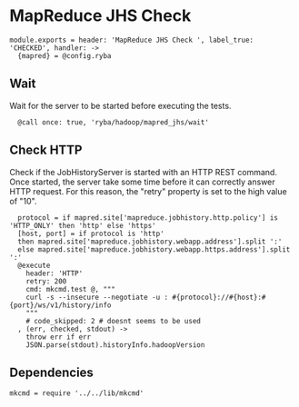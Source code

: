 

# MapReduce JHS Check

    module.exports = header: 'MapReduce JHS Check ', label_true: 'CHECKED', handler: ->
      {mapred} = @config.ryba

## Wait

Wait for the server to be started before executing the tests.

      @call once: true, 'ryba/hadoop/mapred_jhs/wait'

## Check HTTP

Check if the JobHistoryServer is started with an HTTP REST command. Once
started, the server take some time before it can correctly answer HTTP request.
For this reason, the "retry" property is set to the high value of "10".

      protocol = if mapred.site['mapreduce.jobhistory.http.policy'] is 'HTTP_ONLY' then 'http' else 'https'
      [host, port] = if protocol is 'http'
      then mapred.site['mapreduce.jobhistory.webapp.address'].split ':'
      else mapred.site['mapreduce.jobhistory.webapp.https.address'].split ':'
      @execute
        header: 'HTTP'
        retry: 200
        cmd: mkcmd.test @, """
        curl -s --insecure --negotiate -u : #{protocol}://#{host}:#{port}/ws/v1/history/info
        """
        # code_skipped: 2 # doesnt seems to be used
      , (err, checked, stdout) ->
        throw err if err
        JSON.parse(stdout).historyInfo.hadoopVersion

## Dependencies

    mkcmd = require '../../lib/mkcmd'
